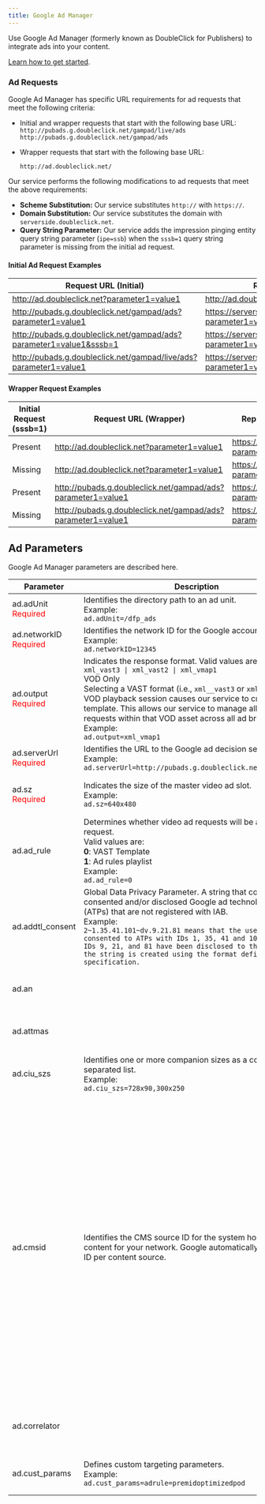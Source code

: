 ```yaml
---
title: Google Ad Manager
---
```


Use Google Ad Manager (formerly known as DoubleClick for Publishers) to integrate ads into your content.

[Learn how to get started](/uplynk/monetize/ads).

### Ad Requests

Google Ad Manager has specific URL requirements for ad requests that meet the following criteria:

- Initial and wrapper requests that start with the following base URL:
  `http://pubads.g.doubleclick.net/gampad/live/ads`
  `http://pubads.g.doubleclick.net/gampad/ads`

- Wrapper requests that start with the following base URL:

    `http://ad.doubleclick.net/`

Our service performs the following modifications to ad requests that meet the above requirements:

- **Scheme Substitution:** Our service substitutes `http://` with `https://`.
- **Domain Substitution:** Our service substitutes the domain with `serverside.doubleclick.net`.
- **Query String Parameter:** Our service adds the impression pinging entity query string parameter (`ipe=ssb`) when the `sssb=1` query string parameter is missing from the initial ad request.

#### Initial Ad Request Examples

| Request URL (Initial) | Replacement URL (Initial) |
|---|---|
| http://ad.doubleclick.net?parameter1=value1 | http://ad.doubleclick.net?parameter1=value1 |
| http://pubads.g.doubleclick.net/gampad/ads?parameter1=value1 | https://serverside.doubleclick.net/gampad/ads?parameter1=value1&ipe=ssb |
| http://pubads.g.doubleclick.net/gampad/ads?parameter1=value1&sssb=1 | https://serverside.doubleclick.net/gampad/ads?parameter1=value1 |
| http://pubads.g.doubleclick.net/gampad/live/ads?parameter1=value1 | https://serverside.doubleclick.net/gampad/live/ads?parameter1=value1&ipe=ssb |

#### Wrapper Request Examples

| Initial Request (sssb=1) | Request URL (Wrapper) | Replacement URL (Wrapper) |
|---|---|---|
| Present | http://ad.doubleclick.net?parameter1=value1 | https://serverside.doubleclick.net?parameter1=value1 |
| Missing | http://ad.doubleclick.net?parameter1=value1 | https://serverside.doubleclick.net?parameter1=value1&ipe=ssb |
| Present | http://pubads.g.doubleclick.net/gampad/ads?parameter1=value1 | https://serverside.doubleclick.net?parameter1=value1 |
| Missing | http://pubads.g.doubleclick.net/gampad/ads?parameter1=value1 | https://serverside.doubleclick.net?parameter1=value1&ipe=ssb |

## Ad Parameters

Google Ad Manager parameters are described here.

| Parameter | Description | Behavior |
|---|---|---|
| ad.adUnit<br /><span style="color:red">Required</span> | Identifies the directory path to an ad unit.<br />Example:<br />`ad.adUnit=/dfp_ads` |   |
| ad.networkID<br /><span style="color:red">Required</span> | Identifies the network ID for the Google account.<br />Example:<br />`ad.networkID=12345` |   |
| ad.output<br /><span style="color:red"><span style="color:red">Required</span></span> | Indicates the response format. Valid values are:<br />`xml_vast3 \| xml_vast2 \| xml_vmap1`<br /><Info>VOD Only<br />Selecting a VAST format (i.e., `xml__vast3` or `xml_vast2`) for a VOD playback session causes our service to create a VMAP template. This allows our service to manage all of the ad requests within that VOD asset across all ad breaks.</Info><br />Example:<br />`ad.output=xml_vmap1` | Passes unaltered to the ad server. |
| ad.serverUrl<br /><span style="color:red">Required</span> | Identifies the URL to the Google ad decision server.<br />Example:<br />`ad.serverUrl=http://pubads.g.doubleclick.net/gampad/ads?` |   |
| ad.sz<br /><span style="color:red">Required</span> | Indicates the size of the master video ad slot.<br />Example:<br />`ad.sz=640x480` | Passes unaltered to the ad server. |
| ad.ad_rule | Determines whether video ad requests will be an ad rule request.<br />Valid values are:<br />**0**: VAST Template<br />**1**: Ad rules playlist<br />Example:<br />`ad.ad_rule=0` | Passes unaltered to the ad server. |
| ad.addtl_consent | Global Data Privacy Parameter. A string that contains a list of consented and/or disclosed Google ad technology providers (ATPs) that are not registered with IAB.<br />Example:<br />`2~1.35.41.101~dv.9.21.81 means that the user has consented to ATPs with IDs 1, 35, 41 and 101, ATPs with IDs 9, 21, and 81 have been disclosed to the user and the string is created using the format defined in the v2 specification.` | Passes unaltered to the ad server. |
| ad.an |   | Passes unaltered to the ad server. |
| ad.attmas |   | Passes unaltered to the ad server. |
| ad.ciu_szs | Identifies one or more companion sizes as a comma-separated list.<br />Example:<br />`ad.ciu_szs=728x90,300x250` | Passes unaltered to the ad server. |
| ad.cmsid | Identifies the CMS source ID for the system hosting video content for your network. Google automatically assigns one ID per content source. | Passes through a `cmsid` parameter value. If the `cmsid` value starts with `$` then we will look for a key in the asset's meta data and pull in its value. If the `cmsid` value starts with `@` then we will look for a key in the asset itself and pull its value. Otherwise use the `external_id` on the asset if it exists, or the beam id. |
| ad.correlator |   | Passes through as `same_scor`, default to timestamp. |
| ad.cust_params | Defines custom targeting parameters.<br />Example:<br />`ad.cust_params=adrule=premidoptimizedpod` | Passes unaltered to the ad server. |
